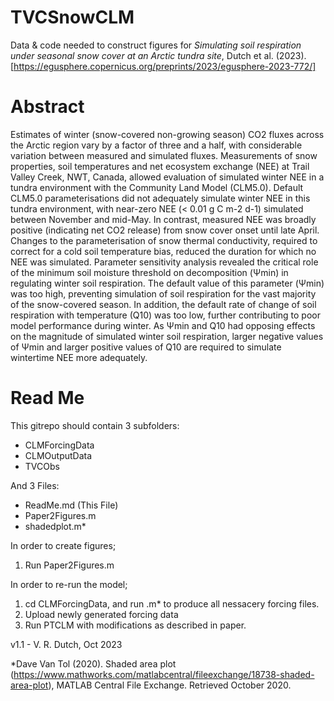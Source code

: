# TVCSnowCLM
Data & code needed to construct figures for *Simulating soil respiration under seasonal snow cover at an Arctic tundra site*, Dutch et al. (2023). [https://egusphere.copernicus.org/preprints/2023/egusphere-2023-772/]

# Abstract
Estimates of winter (snow-covered non-growing season) CO2 fluxes across the Arctic region vary by a factor of three and a half, with considerable variation between measured and simulated fluxes. Measurements of snow properties, soil temperatures and net ecosystem exchange (NEE) at Trail Valley Creek, NWT, Canada, allowed evaluation of simulated winter NEE in a tundra environment with the Community Land Model (CLM5.0). Default CLM5.0 parameterisations did not adequately simulate winter NEE in this tundra environment, with near-zero NEE (< 0.01 g C m-2 d-1) simulated between November and mid-May. In contrast, measured NEE was broadly positive (indicating net CO2 release) from snow cover onset until late April. Changes to the parameterisation of snow thermal conductivity, required to correct for a cold soil temperature bias, reduced the duration for which no NEE was simulated. Parameter sensitivity analysis revealed the critical role of the minimum soil moisture threshold on decomposition (Ψmin) in regulating winter soil respiration. The default value of this parameter (Ψmin) was too high, preventing simulation of soil respiration for the vast majority of the snow-covered season. In addition, the default rate of change of soil respiration with temperature (Q10) was too low, further contributing to poor model performance during winter. As Ψmin and Q10 had opposing effects on the magnitude of simulated winter soil respiration, larger negative values of Ψmin and larger positive values of Q10 are required to simulate wintertime NEE more adequately.

# Read Me
This gitrepo should contain 3 subfolders:
- CLMForcingData
- CLMOutputData
- TVCObs

And 3 Files:
- ReadMe.md (This File)
- Paper2Figures.m
- shadedplot.m*

In order to create figures; 
1. Run Paper2Figures.m

In order to re-run the model; 
1. cd CLMForcingData, and run .m* to produce all nessacery forcing files.
2. Upload newly generated forcing data
3. Run PTCLM with modifications as described in paper.

v1.1 - V. R. Dutch, Oct 2023

*Dave Van Tol (2020). Shaded area plot (https://www.mathworks.com/matlabcentral/fileexchange/18738-shaded-area-plot), MATLAB Central File Exchange. Retrieved October 2020.
